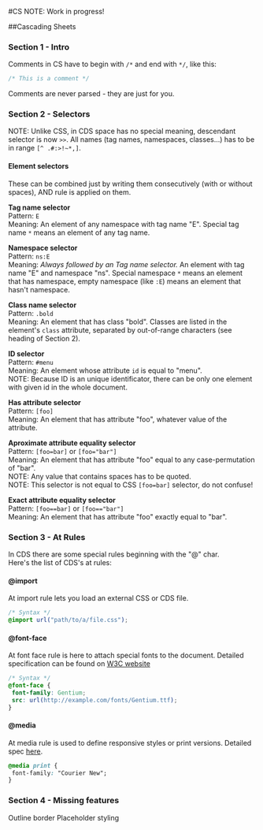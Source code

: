 #CS
NOTE: Work in progress!

##Cascading Sheets

### Section 1 - Intro

Comments in CS have to begin with `/*` and end with `*/`, like this:
```css
/* This is a comment */
```
Comments are never parsed - they are just for you.

### Section 2 - Selectors
NOTE: Unlike CSS, in CDS space has no special meaning, descendant selector is now `>>`.
All names (tag names, namespaces, classes...) has to be in range `[^ .#:>!~*,]`.

#### Element selectors
These can be combined just by writing them consecutively (with or without spaces), AND rule is applied on them.

**Tag name selector**  
Pattern: `E`  
Meaning: An element of any namespace with tag name "E". Special tag name `*` means an element of any tag name.  

**Namespace selector**  
Pattern: `ns:E`  
Meaning: _Always followed by an Tag name selector._ An element with tag name "E" and namespace "ns". Special namespace `*` means an element that has namespace, empty namespace (like `:E`) means an element that hasn't namespace.  

**Class name selector**  
Pattern: `.bold`  
Meaning: An element that has class "bold". Classes are listed in the element's `class` attribute, separated by out-of-range characters (see heading of Section 2).  

**ID selector**  
Pattern: `#menu`  
Meaning: An element whose attribute `id` is equal to "menu".  
NOTE: Because ID is an unique identificator, there can be only one element with given id in the whole document.  

**Has attribute selector**  
Pattern: `[foo]`  
Meaning: An element that has attribute "foo", whatever value of the attribute.  

**Aproximate attribute equality selector**  
Pattern: `[foo=bar]` or `[foo="bar"]`  
Meaning: An element that has attribute "foo" equal to any case-permutation of "bar".  
NOTE: Any value that contains spaces has to be quoted.  
NOTE: This selector is not equal to CSS `[foo=bar]` selector, do not confuse!  

**Exact attribute equality selector**  
Pattern: `[foo==bar]` or `[foo=="bar"]`  
Meaning: An element that has attribute "foo" exactly equal to "bar".  


### Section 3 - At Rules
In CDS there are some special rules beginning with the "@" char.  
Here's the list of CDS's at rules:

#### @import
At import rule lets you load an external CSS or CDS file.
```css
/* Syntax */
@import url("path/to/a/file.css");
```

#### @font-face
At font face rule is here to attach special fonts to the document. Detailed specification can be found on <a href="http://www.w3.org/TR/css3-fonts/">W3C website</a>
```css
/* Syntax */
@font-face {
 font-family: Gentium;
 src: url(http://example.com/fonts/Gentium.ttf);
}
```

#### @media
At media rule is used to define responsive styles or print versions. Detailed spec <a href="http://www.w3.org/TR/CSS2/media.html">here</a>.
```css
@media print {
 font-family: "Courier New";
}
```

### Section 4 - Missing features
Outline border
Placeholder styling
